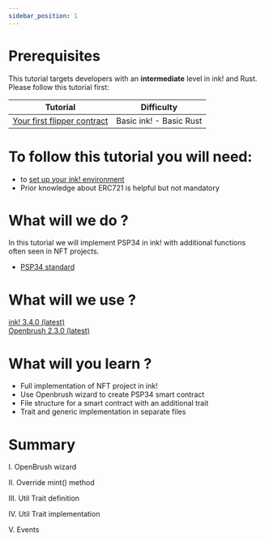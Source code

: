 ```yaml
---
sidebar_position: 1
---
```


# Prerequisites

This tutorial targets developers with an **intermediate** level in ink! and Rust.   
Please follow this tutorial first:

| Tutorial                                                                   | Difficulty                     |
|----------------------------------------------------------------------------|--------------------------------|
| [Your first flipper contract](../flipper-contract/flipper.md)              | Basic ink! -  Basic Rust       |          

# To follow this tutorial you will need:
- to [set up your ink! environment](../../XVM%20and%20WASM/setup_your_ink_environment.md)
- Prior knowledge about ERC721 is helpful but not mandatory

# What will we do ?

In this tutorial we will implement PSP34 in ink! with additional functions often seen in NFT projects.
- [PSP34 standard](https://github.com/w3f/PSPs/blob/master/PSPs/psp-34.md)

# What will we use ?

[ink! 3.4.0 (latest)](https://github.com/paritytech/ink/tree/v3.4.0)   
[Openbrush 2.3.0 (latest)](https://github.com/Supercolony-net/openbrush-contracts/tree/v2.3.0)

# What will you learn ?
- Full implementation of NFT project in ink!
- Use Openbrush wizard to create PSP34 smart contract
- File structure for a smart contract with an additional trait
- Trait and generic implementation in separate files

# Summary

I. OpenBrush wizard

II. Override mint() method 

III. Util Trait definition

IV. Util Trait implementation

V. Events